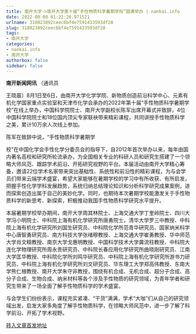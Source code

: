```yaml
---
title: 南开大学->南开大学第十届“手性物质科学暑期学校”圆满举办 | nankai.info
date: 2022-08-08 01:22:28.971521
urlname: 318823892ceec6bf4e7591433593df28
slug: 318823892ceec6bf4e7591433593df28
tags: 
- 南开大学
categories:
- nankai.info
- 南开大学
authorbox: false
sidebar: false
---
```

**南开新闻网讯** （通讯员

王晓晨）8月1日至6日，由南开大学化学学院、新物质创造前沿科学中心、元素有机化学国家重点实验室和天津市化学会承办的2022年第十届“手性物质科学暑期学校”在线上举办，中国科学院院士、南开大学副校长陈军出席开幕式并致辞，4位中国科学院院士和18位国内顶尖专家联袂带来精彩课程，共同讲授手性物质科学之美，累计10万余人次线上参加。

陈军在致辞中说，“手性物质科学暑期学
<!--more-->
校”在中国化学会手性化学分委员会的指导下，自2012年首次举办以来，每年由国内著名高校和研究所轮流承办，为全国相关专业的科研人员和研究生搭建了一个领略大师风范、跟踪学术前沿、开拓研究视野的平台。本届活动由南开大学精心筹备，邀请22位学术名家带来突出基础性、系统性和前沿性的精彩课程，为与会学员们带来云端学术盛宴，希望大家能够在暑期学校的学习中有所收获、有所启发，把握手性化学学科发展趋势，系统归纳总结理论知识和分析科学研究成果案例，进而探索创造出属于自己的美妙化学。同时，也期待本次暑期学校能激发关于手性物质科学的新思考、新探索，积极推动我国手性物质科学研究水平提升。

本届暑期学校举办期间，南开大学周其林院士、上海交通大学丁奎岭院士、四川大学冯小明院士、中科院上海有机化学研究所唐勇院士，清华大学罗三中教授、中科院上海有机化学研究所刘国生研究员、中科院化学所范青华研究员、国家纳米科学中心唐智勇研究员、南方科技大学张绪穆教授、上海交通大学崔勇教授、华中师范大学肖文精教授、南京大学戈惠明教授、中国科学技术大学龚流柱教授、中科院大连化学物理研究所周永贵研究员、中科院长春应用化学研究所曲晓刚研究员、江南大学匡华教授、中科院化学所刘鸣华研究员、中科院上海有机化学研究所游书力研究员、中科院上海有机化学研究所刘文研究员、华东理工大学郑高伟教授、东南大学熊仁根教授、南开大学朱守非教授，围绕有机合成、无机合成、超分子合成、高分子合成、生物合成、纳米材料等各个涉及手性物质的研究领域，为青年学者和研究生带来了一场全面了解手性物质科学的学术盛宴。

与会学生们纷纷表示，课程充实紧凑、“干货”满满，学术“大咖”们从自己的研究领域出发，启发大家多角度了解手性物质科学，在领略大师风范中，进一步了解了科学前沿、开拓了学术视野。



[转入文章首发地址](http://news.nankai.edu.cn/ywsd/system/2022/08/06/030052375.shtml)